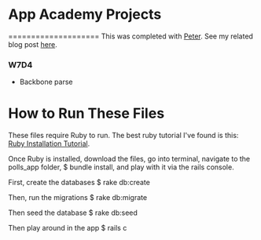 # App Academy Projects
====================
This was completed with [Peter](https://github.com/peterjeliot). See my related blog post [here](http://blog.cssherry.com/post/109558915039/w7d4-rss-feed-reader-through-backbone).

### W7D4
* Backbone parse

# How to Run These Files
These files require Ruby to run. The best ruby tutorial I've found is this: [Ruby Installation Tutorial](http://installrails.com/steps).

Once Ruby is installed, download the files, go into terminal, navigate to the polls_app folder, $ bundle install, and play with it via the rails console.

First, create the databases
$ rake db:create

Then, run the migrations
$ rake db:migrate

Then seed the database
$ rake db:seed

Then play around in the app
$ rails c
